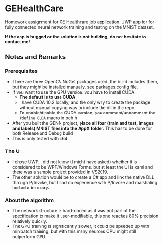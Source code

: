 # GEHealthCare
Homework assignment for GE Healthcare job application. 
UWP app for for fully connected neural network training and testing on the MNIST dataset.

**If the app is bugged or the solution is not building, do not hesitate to contact me!**

## Notes and Remarks

### Prerequisites
 - There are three OpenCV NuGet packages used, the build includes them, but they might be installed manually, see packages.config file.
 - If you want to use the GPU version, you have to install CUDA.
   - **The default is to use CUDA**
   - I have CUDA 10.2 locally, and the only way to create the package without manual copying was to include the dll in the repo.
   - To enable/disable the CUDA version, you comment/uncomment the `#define CUDA` macro in pch.h
 - After you built the GENN project, **place all four (train and test, images and labels) MNIST files into the AppX folder.** This has to be done for both Release and Debug build
 - This is only tested with x64.

### The UI
 - I chose UWP, I did not know (I might have asked) whether it is considered to be WPF/Windows Forms, but at least the UI is xaml and there was a sample project provided in VS2019.
 - The other solution would be to create a C# app and link the native DLL through P/Invoke, but I had no experience with P/Invoke and marshaling looked a bit scary.
 
### About the algorithm
 - The network structure is hard-coded as it was not part of the specification to make it user-modifiable, this one reaches 80% precision relatively quickly.
 - The GPU training is significantly slower, it could be speeded up with minibatch training, but with this many neurons CPU might still outperform GPU.
 
 
 
 
 
